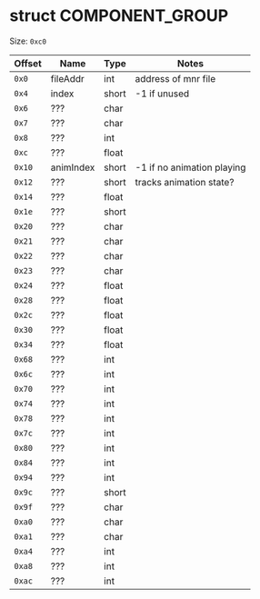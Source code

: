 # struct COMPONENT_GROUP

Size: `0xc0`

| Offset | Name      | Type  | Notes |
| ------ | --------- | ----- | ----- |
| `0x0`  | fileAddr  | int   | address of mnr file |
| `0x4`  | index     | short | -1 if unused |
| `0x6`  | ???       | char  | |
| `0x7`  | ???       | char  | |
| `0x8`  | ???       | int   | |
| `0xc`  | ???       | float | |
| `0x10` | animIndex | short | -1 if no animation playing |
| `0x12` | ???       | short | tracks animation state? |
| `0x14` | ???       | float | |
| `0x1e` | ???       | short | |
| `0x20` | ???       | char  | |
| `0x21` | ???       | char  | |
| `0x22` | ???       | char  | |
| `0x23` | ???       | char  | |
| `0x24` | ???       | float | |
| `0x28` | ???       | float | |
| `0x2c` | ???       | float | |
| `0x30` | ???       | float | |
| `0x34` | ???       | float | |
| `0x68` | ???       | int   | |
| `0x6c` | ???       | int   | |
| `0x70` | ???       | int   | |
| `0x74` | ???       | int   | |
| `0x78` | ???       | int   | |
| `0x7c` | ???       | int   | |
| `0x80` | ???       | int   | |
| `0x84` | ???       | int   | |
| `0x94` | ???       | int   | |
| `0x9c` | ???       | short | |
| `0x9f` | ???       | char  | |
| `0xa0` | ???       | char  | |
| `0xa1` | ???       | char  | |
| `0xa4` | ???       | int   | |
| `0xa8` | ???       | int   | |
| `0xac` | ???       | int   | |
